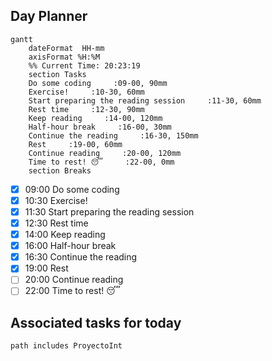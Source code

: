 ## Day Planner
```mermaid
gantt
    dateFormat  HH-mm
    axisFormat %H:%M
    %% Current Time: 20:23:19
    section Tasks
    Do some coding     :09-00, 90mm
    Exercise!     :10-30, 60mm
    Start preparing the reading session     :11-30, 60mm
    Rest time     :12-30, 90mm
    Keep reading     :14-00, 120mm
    Half-hour break     :16-00, 30mm
    Continue the reading     :16-30, 150mm
    Rest     :19-00, 60mm
    Continue reading     :20-00, 120mm
    Time to rest! 😴     :22-00, 0mm
    section Breaks

```

- [x] 09:00 Do some coding
- [x] 10:30 Exercise!
- [x] 11:30 Start preparing the reading session
- [x] 12:30 Rest time
- [x] 14:00 Keep reading
- [x] 16:00 Half-hour break
- [x] 16:30 Continue the reading
- [x] 19:00 Rest
- [ ] 20:00 Continue reading
- [ ] 22:00 Time to rest! 😴

## Associated tasks for today 
```tasks
path includes ProyectoInt
```